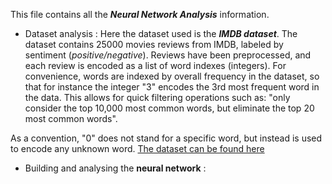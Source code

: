 This file contains all the ***Neural Network Analysis*** information. 
- Dataset analysis : Here the dataset used is the ***IMDB dataset***. The dataset contains 25000 movies reviews from IMDB, labeled by sentiment (*positive/negative*). Reviews have been preprocessed, and each review is encoded as a list of word indexes (integers). For convenience, words are indexed by overall frequency in the dataset, so that for instance the integer "3" encodes the 3rd most frequent word in the data. This allows for quick filtering operations such as: "only consider the top 10,000 most common words, but eliminate the top 20 most common words".

As a convention, "0" does not stand for a specific word, but instead is used to encode any unknown word. [The dataset can be found here](https://ai.stanford.edu/~amaas/data/sentiment/)
- Building and analysing the **neural network** : 
